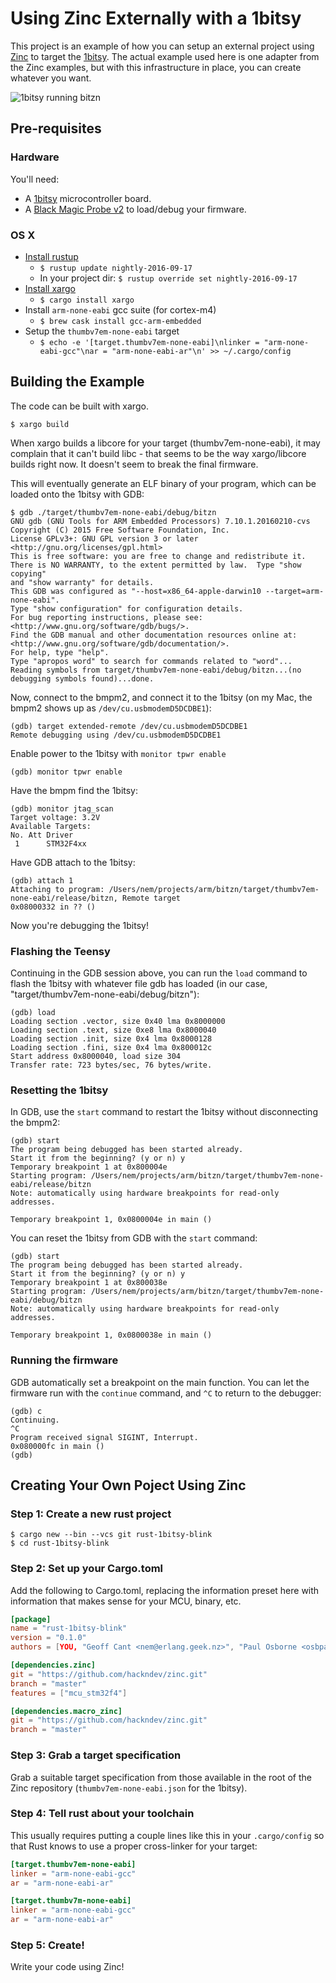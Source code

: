 # Using Zinc Externally with a 1bitsy

This project is an example of how you can setup an external project
using [Zinc](https://www.github.com/hackndev/zinc) to target
the [1bitsy](http://1bitsy.org).  The actual example used here is one
adapter from the Zinc examples, but with this infrastructure in place,
you can create whatever you want.

![1bitsy running bitzn](doc/1bitsy_blink.gif)

## Pre-requisites

### Hardware

You'll need:
* A [1bitsy](http://1bitsy.org) microcontroller board.
* A [Black Magic Probe v2](https://1bitsquared.com/collections/frontpage/products/black-magic-probe) to load/debug your firmware.

### OS X

* [Install rustup](https://www.rustup.rs)
  * `$ rustup update nightly-2016-09-17`
  * In your project dir: `$ rustup override set nightly-2016-09-17`
* [Install xargo](https://github.com/japaric/xargo)
  * `$ cargo install xargo`
* Install `arm-none-eabi` gcc suite (for cortex-m4)
  * `$ brew cask install gcc-arm-embedded`
* Setup the `thumbv7em-none-eabi` target
  * `$ echo -e '[target.thumbv7em-none-eabi]\nlinker = "arm-none-eabi-gcc"\nar = "arm-none-eabi-ar"\n' >> ~/.cargo/config`

## Building the Example

The code can be built with xargo.

```
$ xargo build
```

When xargo builds a libcore for your target (thumbv7em-none-eabi), it may complain that it can't build libc - that seems to be the way xargo/libcore builds right now. It doesn't seem to break the final firmware.

This will eventually generate an ELF binary of your program, which can be loaded onto the 1bitsy with GDB:

```
$ gdb ./target/thumbv7em-none-eabi/debug/bitzn
GNU gdb (GNU Tools for ARM Embedded Processors) 7.10.1.20160210-cvs
Copyright (C) 2015 Free Software Foundation, Inc.
License GPLv3+: GNU GPL version 3 or later <http://gnu.org/licenses/gpl.html>
This is free software: you are free to change and redistribute it.
There is NO WARRANTY, to the extent permitted by law.  Type "show copying"
and "show warranty" for details.
This GDB was configured as "--host=x86_64-apple-darwin10 --target=arm-none-eabi".
Type "show configuration" for configuration details.
For bug reporting instructions, please see:
<http://www.gnu.org/software/gdb/bugs/>.
Find the GDB manual and other documentation resources online at:
<http://www.gnu.org/software/gdb/documentation/>.
For help, type "help".
Type "apropos word" to search for commands related to "word"...
Reading symbols from target/thumbv7em-none-eabi/debug/bitzn...(no debugging symbols found)...done.
```

Now, connect to the bmpm2, and connect it to the 1bitsy (on my Mac, the bmpm2 shows up as `/dev/cu.usbmodemD5DCDBE1`):
```
(gdb) target extended-remote /dev/cu.usbmodemD5DCDBE1
Remote debugging using /dev/cu.usbmodemD5DCDBE1
```
Enable power to the 1bitsy with `monitor tpwr enable`
```
(gdb) monitor tpwr enable
```
Have the bmpm find the 1bitsy:
```
(gdb) monitor jtag_scan
Target voltage: 3.2V
Available Targets:
No. Att Driver
 1      STM32F4xx
```
Have GDB attach to the 1bitsy:
```
(gdb) attach 1
Attaching to program: /Users/nem/projects/arm/bitzn/target/thumbv7em-none-eabi/release/bitzn, Remote target
0x08000332 in ?? ()
```

Now you're debugging the 1bitsy!

### Flashing the Teensy

Continuing in the GDB session above, you can run the `load` command to flash the 1bitsy with whatever file gdb has loaded (in our case, "target/thumbv7em-none-eabi/debug/bitzn"):
```
(gdb) load
Loading section .vector, size 0x40 lma 0x8000000
Loading section .text, size 0xe8 lma 0x8000040
Loading section .init, size 0x4 lma 0x8000128
Loading section .fini, size 0x4 lma 0x800012c
Start address 0x8000040, load size 304
Transfer rate: 723 bytes/sec, 76 bytes/write.
```

### Resetting the 1bitsy

In GDB, use the `start` command to restart the 1bitsy without disconnecting the bmpm2:
```
(gdb) start
The program being debugged has been started already.
Start it from the beginning? (y or n) y
Temporary breakpoint 1 at 0x800004e
Starting program: /Users/nem/projects/arm/bitzn/target/thumbv7em-none-eabi/release/bitzn 
Note: automatically using hardware breakpoints for read-only addresses.

Temporary breakpoint 1, 0x0800004e in main ()
```


You can reset the 1bitsy from GDB with the `start` command:
```
(gdb) start
The program being debugged has been started already.
Start it from the beginning? (y or n) y
Temporary breakpoint 1 at 0x800038e
Starting program: /Users/nem/projects/arm/bitzn/target/thumbv7em-none-eabi/debug/bitzn 
Note: automatically using hardware breakpoints for read-only addresses.

Temporary breakpoint 1, 0x0800038e in main ()
```

### Running the firmware

GDB automatically set a breakpoint on the main function. You can let the firmware run with the `continue` command, and `^C` to return to the debugger:
```
(gdb) c
Continuing.
^C
Program received signal SIGINT, Interrupt.
0x080000fc in main ()
(gdb) 
```


## Creating Your Own Poject Using Zinc

### Step 1: Create a new rust project

```
$ cargo new --bin --vcs git rust-1bitsy-blink
$ cd rust-1bitsy-blink
```

### Step 2: Set up your Cargo.toml

Add the following to Cargo.toml, replacing the information preset here
with information that makes sense for your MCU, binary, etc.

```toml
[package]
name = "rust-1bitsy-blink"
version = "0.1.0"
authors = [YOU, "Geoff Cant <nem@erlang.geek.nz>", "Paul Osborne <osbpau@gmail.com>"]

[dependencies.zinc]
git = "https://github.com/hackndev/zinc.git"
branch = "master"
features = ["mcu_stm32f4"]

[dependencies.macro_zinc]
git = "https://github.com/hackndev/zinc.git"
branch = "master"
```

### Step 3: Grab a target specification

Grab a suitable target specification from those available in the root
of the Zinc repository (`thumbv7em-none-eabi.json` for the 1bitsy).

### Step 4: Tell rust about your toolchain

This usually requires putting a couple lines like this in your
`.cargo/config` so that Rust knows to use a proper cross-linker for
your target:

```toml
[target.thumbv7em-none-eabi]
linker = "arm-none-eabi-gcc"
ar = "arm-none-eabi-ar"

[target.thumbv7m-none-eabi]
linker = "arm-none-eabi-gcc"
ar = "arm-none-eabi-ar"
```

### Step 5: Create!

Write your code using Zinc!
